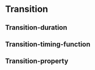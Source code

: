 <script setup>
import CdxDocsTokensTable from '../../src/components/tokens/TokensTable.vue';
import tokens from '@wikimedia/codex-design-tokens/dist/index.json';
</script>

# Transition

<cdx-docs-tokens-table
	:tokens="tokens.transition"
	token-demo="CdxDocsTransitionDemo"
	css-property="transition"
/>

## Transition-duration

<cdx-docs-tokens-table
	:tokens="tokens['transition-duration']"
	token-demo="CdxDocsTransitionDemo"
	css-property="transition-duration"
/>

## Transition-timing-function

<cdx-docs-tokens-table
	:tokens="tokens['transition-timing-function']"
	token-demo="CdxDocsTransitionDemo"
	css-property="transition-timing-function"
/>


## Transition-property

<cdx-docs-tokens-table
	:tokens="tokens['transition-property']"
	token-demo="CdxDocsTransitionDemo"
	css-property="transition-property"
/>
